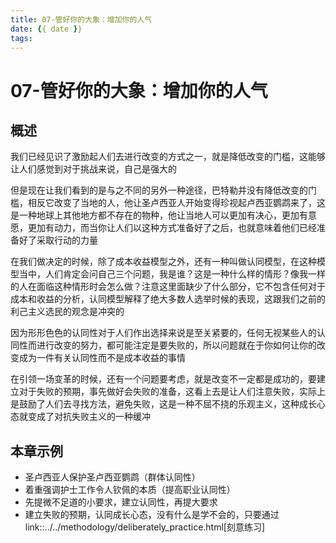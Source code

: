 ```yaml
---
title: 07-管好你的大象：增加你的人气
date: {{ date }}
tags:
---
```

# 07-管好你的大象：增加你的人气


## 概述

我们已经见识了激励起人们去进行改变的方式之一，就是降低改变的门槛，这能够让人们感觉到对于挑战来说，自己是强大的

但是现在让我们看到的是与之不同的另外一种途径，巴特勒并没有降低改变的门槛，相反它改变了当地的人，他让圣卢西亚人开始变得珍视起卢西亚鹦鹉来了，这是一种地球上其他地方都不存在的物种，他让当地人可以更加有决心，更加有意愿，更加有动力，而当你让人们以这种方式准备好了之后，也就意味着他们已经准备好了采取行动的力量

在我们做决定的时候，除了成本收益模型之外，还有一种叫做认同模型，在这种模型当中，人们肯定会问自己三个问题，我是谁？这是一种什么样的情形？像我一样的人在面临这种情形时会怎么做？注意这里面缺少了什么部分，它不包含任何对于成本和收益的分析，认同模型解释了绝大多数人选举时候的表现，这跟我们之前的利己主义选民的观念是冲突的

因为形形色色的认同性对于人们作出选择来说是至关紧要的，任何无视某些人的认同性而进行改变的努力，都可能注定是要失败的，所以问题就在于你如何让你的改变成为一件有关认同性而不是成本收益的事情

在引领一场变革的时候，还有一个问题要考虑，就是改变不一定都是成功的，要建立对于失败的预期，事先做好会失败的准备，这看上去是让人们注意失败，实际上是鼓励了人们去寻找方法，避免失败，这是一种不屈不挠的乐观主义，这种成长心态就变成了对抗失败主义的一种缓冲

## 本章示例

* 圣卢西亚人保护圣卢西亚鹦鹉（群体认同性）
* 着重强调护士工作令人钦佩的本质（提高职业认同性）
* 先提微不足道的小要求，建立认同性，再提大要求
* 建立失败的预期，认同成长心态，没有什么是学不会的，只要通过 link::../../methodology/deliberately_practice.html[刻意练习]